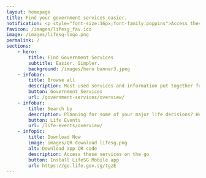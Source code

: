 ```yaml
---
layout: homepage
title: Find your government services easier. 
notification: <p style="font-size:16px;font-family:poppins">Access these services on the go on <a href="https://go.life.gov.sg/tgzE">LifeSG mobile app!</a></p>
favicon: /images/lifesg_fav.ico
image: /images/lifesg-logo.png
permalink: /
sections:
    - hero:
        title: Find Government Services
        subtitle: Easier. Simpler.
        background: /images/hero banner3.jpeg
    - infobar:
        title: Browse all
        description: Most used services and information put together for you.
        button: Government Services
        url: /government-services/overview/
    - infobar:
        title: Search by
        description: Planning for some of your major life decisions? Here are some recommendations for you.
        button: Life Events
        url: /life-events/overview/
    - infopic:
        title: Download Now
        image: images/QR download lifesg.png
        alt: Download app QR code
        description: Access these services on the go
        button: Install LifeSG Mobile app
        url: https://go.life.gov.sg/tgzE
---
```

